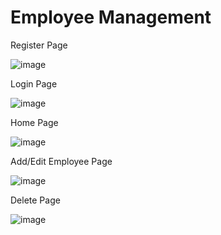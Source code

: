 # Employee Management 

Register Page


![image](https://user-images.githubusercontent.com/60738769/183985889-e4d847bd-c2e8-4cc8-9251-d305f8c87201.png)


Login Page


![image](https://user-images.githubusercontent.com/60738769/183980596-3542ba88-0880-4a18-a628-4dd9eb334859.png)


Home Page


![image](https://user-images.githubusercontent.com/60738769/183985126-787eaf49-7675-45e7-acef-21632efa81bd.png)


Add/Edit Employee Page


![image](https://user-images.githubusercontent.com/60738769/183985252-f231004f-2161-4158-be0b-281cb2bc88b5.png)


Delete Page


![image](https://user-images.githubusercontent.com/60738769/183985628-f6322f9e-7f0d-4c86-9988-03058ec25980.png)


